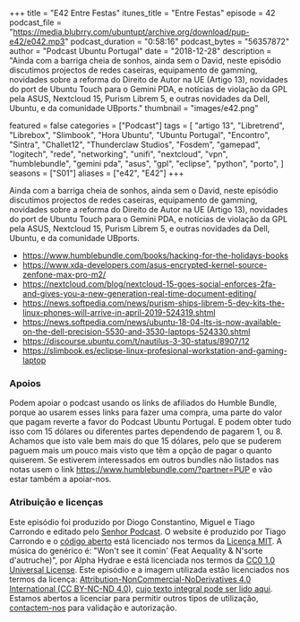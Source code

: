 +++
title = "E42 Entre Festas"
itunes_title = "Entre Festas"
episode = 42
podcast_file = "https://media.blubrry.com/ubuntupt/archive.org/download/pup-e42/e042.mp3"
podcast_duration = "0:58:16"
podcast_bytes = "56357872"
author = "Podcast Ubuntu Portugal"
date = "2018-12-28"
description = "Ainda com a barriga cheia de sonhos, ainda sem o David, neste episódio discutimos projectos de redes caseiras, equipamento de gamming, novidades sobre a reforma do Direito de Autor na UE (Artigo 13), novidades do port de Ubuntu Touch para o Gemini PDA, e notícias de violação da GPL pela ASUS, Nextcloud 15, Purism Librem 5, e outras novidades da Dell, Ubuntu, e da comunidade UBports."
thumbnail = "images/e42.png"

featured = false
categories = ["Podcast"]
tags = [
  "artigo 13",
  "Libretrend",
  "Librebox",
  "Slimbook",
  "Hora Ubuntu",
  "Ubuntu Portugal",
  "Encontro",
  "Sintra",
  "Challet12",
  "Thunderclaw Studios",
  "Fosdem",
  "gamepad",
  "logitech",
  "rede",
  "networking",
  "unifi",
  "nextcloud",
  "vpn",
  "humblebundle",
  "gemini pda",
  "asus",
  "gpl",
  "eclipse",
  "python",
  "porto",
]
seasons = ["S01"]
aliases = ["e42", "E42"]
+++

Ainda com a barriga cheia de sonhos, ainda sem o David, neste episódio discutimos projectos de redes caseiras, equipamento de gamming, novidades sobre a reforma do Direito de Autor na UE (Artigo 13), novidades do port de Ubuntu Touch para o Gemini PDA, e notícias de violação da GPL pela ASUS, Nextcloud 15, Purism Librem 5, e outras novidades da Dell, Ubuntu, e da comunidade UBports.

* https://www.humblebundle.com/books/hacking-for-the-holidays-books
* https://www.xda-developers.com/asus-encrypted-kernel-source-zenfone-max-pro-m2/
* https://nextcloud.com/blog/nextcloud-15-goes-social-enforces-2fa-and-gives-you-a-new-generation-real-time-document-editing/
* https://news.softpedia.com/news/purism-ships-librem-5-dev-kits-the-linux-phones-will-arrive-in-april-2019-524319.shtml
* https://news.softpedia.com/news/ubuntu-18-04-lts-is-now-available-on-the-dell-precision-5530-and-3530-laptops-524330.shtml
* https://discourse.ubuntu.com/t/nautilus-3-30-status/8907/12
* https://slimbook.es/eclipse-linux-profesional-workstation-and-gaming-laptop


### Apoios
Podem apoiar o podcast usando os links de afiliados do Humble Bundle, porque ao usarem esses links para fazer uma compra, uma parte do valor que pagam reverte a favor do Podcast Ubuntu Portugal.
E podem obter tudo isso com 15 dólares ou diferentes partes dependendo de pagarem 1, ou 8.
Achamos que isto vale bem mais do que 15 dólares, pelo que se puderem paguem mais um pouco mais visto que têm a opção de pagar o quanto quiserem.
Se estiverem interessados em outros bundles não listados nas notas usem o link https://www.humblebundle.com/?partner=PUP e vão estar também a apoiar-nos.

### Atribuição e licenças
Este episódio foi produzido por Diogo Constantino, Miguel e Tiago Carrondo e editado pelo [Senhor Podcast](https://senhorpodcast.pt/).
O website é produzido por Tiago Carrondo e o [código aberto](https://gitlab.com/podcastubuntuportugal/website) está licenciado nos termos da [Licença MIT](https://gitlab.com/podcastubuntuportugal/website/main/LICENSE).
A música do genérico é: "Won't see it comin' (Feat Aequality & N'sorte d'autruche)", por Alpha Hydrae e está licenciada nos termos da [CC0 1.0 Universal License](https://creativecommons.org/publicdomain/zero/1.0/).
Este episódio e a imagem utilizada estão licenciados nos termos da licença: [Attribution-NonCommercial-NoDerivatives 4.0 International (CC BY-NC-ND 4.0)](https://creativecommons.org/licenses/by-nc-nd/4.0/), [cujo texto integral pode ser lido aqui](https://creativecommons.org/licenses/by-nc-nd/4.0/legalcode). Estamos abertos a licenciar para permitir outros tipos de utilização, [contactem-nos](https://podcastubuntuportugal.org/contactos) para validação e autorização.

